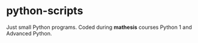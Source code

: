 # python-scripts

Just small Python programs. 
Coded during **mathesis** courses Python 1 and Advanced Python. 
